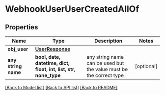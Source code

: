 # WebhookUserUserCreatedAllOf


## Properties
Name | Type | Description | Notes
------------ | ------------- | ------------- | -------------
**obj_user** | [**UserResponse**](UserResponse.md) |  | 
**any string name** | **bool, date, datetime, dict, float, int, list, str, none_type** | any string name can be used but the value must be the correct type | [optional]

[[Back to Model list]](../README.md#documentation-for-models) [[Back to API list]](../README.md#documentation-for-api-endpoints) [[Back to README]](../README.md)


